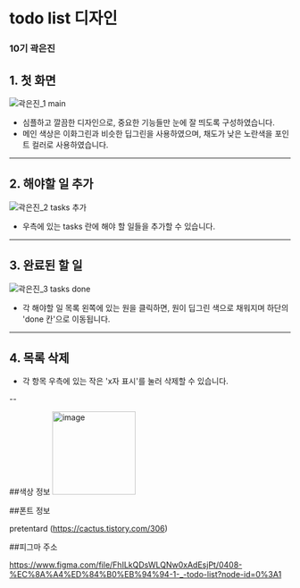 <h1> todo list 디자인
<h3> 10기 곽은진
  
## 1. 첫 화면
  
![곽은진_1 main](https://user-images.githubusercontent.com/102958583/167065219-0585a157-ab3f-4579-a2e9-ea4de6c91fce.png)
  * 심플하고 깔끔한 디자인으로, 중요한 기능들만 눈에 잘 띄도록 구성하였습니다.
  * 메인 색상은 이화그린과 비슷한 딥그린을 사용하였으며, 채도가 낮은 노란색을 포인트 컬러로 사용하였습니다.
  
  ---
  
## 2. 해야할 일 추가
  
![곽은진_2 tasks 추가](https://user-images.githubusercontent.com/102958583/167065233-1293ec10-3f3f-4b83-8add-97d3e5d53c93.png)
  * 우측에 있는 tasks 란에 해야 할 일들을 추가할 수 있습니다.
  
  ---
  
## 3. 완료된 할 일
![곽은진_3  tasks done](https://user-images.githubusercontent.com/102958583/167065241-0e659fd2-5008-4a4f-8153-a59752e3760c.png)
  * 각 해야할 일 목록 왼쪽에 있는 원을 클릭하면, 원이 딥그린 색으로 채워지며 하단의 'done 칸'으로 이동됩니다.
  
  ---
  
## 4. 목록 삭제
  * 각 항목 우측에 있는 작은 'x자 표시'를 눌러 삭제할 수 있습니다.
  
  --
  
  ##색상 정보
  <img width="149" alt="image" src="https://user-images.githubusercontent.com/102958583/167082823-7ba9f1b4-9ec7-40ff-a5f2-3d2b432c5963.png">

  ##폰트 정보
  
  pretentard (https://cactus.tistory.com/306)
  
  ##피그마 주소
  
  https://www.figma.com/file/FhILkQDsWLQNw0xAdEsjPt/0408-%EC%8A%A4%ED%84%B0%EB%94%94-1-_-todo-list?node-id=0%3A1
